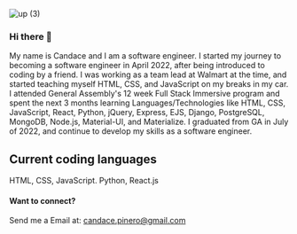 ![up (3)](https://user-images.githubusercontent.com/103546768/167696854-9f026584-2642-47df-8eeb-e38ff91590c1.png)



### Hi there 👋

My name is Candace and I am a software engineer. I started my journey to becoming a software engineer in April 2022, after being introduced to coding by a friend. I was working as a team lead at Walmart at the time, and started teaching myself HTML, CSS, and JavaScript on my breaks in my car. I attended General Assembly's 12 week Full Stack Immersive program and spent the next 3 months learning Languages/Technologies like HTML, CSS, JavaScript, React, Python, jQuery, Express, EJS, Django, PostgreSQL, MongoDB, Node.js, Material-UI, and Materialize. I graduated from GA in July of 2022, and continue to develop my skills as a software engineer.


## Current coding languages
 HTML,
 CSS,
 JavaScript.
 Python,
 React.js
 

#### Want to connect?
Send me a Email at: [candace.pinero@gmail.com](mailto:candace.pinero@gmail.com) 
 
<!--
**candacepinero/candacepinero** is a ✨ _special_ ✨ repository because its `README.md` (this file) appears on your GitHub profile.

Here are some ideas to get you started:

- 🔭 I’m currently working on ...Find a friend project for GA
- 🌱 I’m currently learning ... HTML, CSS, and JAVASCRIPT
- 💬 Ask me about ... 
- 📫 How to reach me: ...
- 😄 Pronouns: ...
- ⚡ Fun fact: ...
-->
